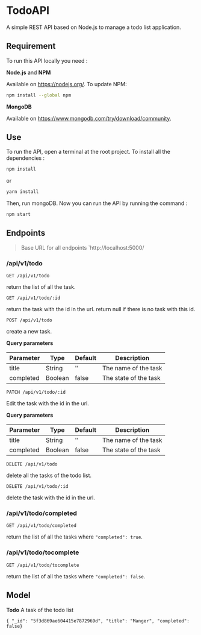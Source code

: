 # TodoAPI

A simple REST API based on Node.js to manage a todo list application.

## Requirement

To run this API locally you need :

**Node.js** and **NPM**

Available on https://nodejs.org/.
To update NPM:

```sh
npm install --global npm
```

**MongoDB**

Available on https://www.mongodb.com/try/download/community.

## Use

To run the API, open a terminal at the root project. To install all the dependencies :

```sh
npm install
```

or

```sh
yarn install
```

Then, run mongoDB.
Now you can run the API by running the command :

```sh
npm start
```

## Endpoints

> Base URL for all endpoints `http://localhost:5000/

### /api/v1/todo

`GET /api/v1/todo`

return the list of all the task.

`GET /api/v1/todo/:id`

return the task with the id in the url.
return null if there is no task with this id.

`POST /api/v1/todo`

create a new task.

**Query parameters**

| Parameter | Type    | Default | Description           |
| --------- | ------- | ------- | --------------------- |
| title     | String  | ''      | The name of the task  |
| completed | Boolean | false   | The state of the task |

`PATCH /api/v1/todo/:id`

Edit the task with the id in the url.

**Query parameters**

| Parameter | Type    | Default | Description           |
| --------- | ------- | ------- | --------------------- |
| title     | String  | ''      | The name of the task  |
| completed | Boolean | false   | The state of the task |

`DELETE /api/v1/todo`

delete all the tasks of the todo list.

`DELETE /api/v1/todo/:id`

delete the task with the id in the url.

### /api/v1/todo/completed

`GET /api/v1/todo/completed`

return the list of all the tasks where `"completed": true`.

### /api/v1/todo/tocomplete

`GET /api/v1/todo/tocomplete`

return the list of all the tasks where `"completed": false`.

## Model

**Todo** A task of the todo list

`{ "_id": "5f3d869ae604415e7872969d", "title": "Manger", "completed": false}`
